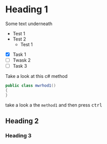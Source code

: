# Heading 1

Some text underneath 

* Test 1
* Test 2
  * Test 1
 
- [x] Task 1
- [ ] Twask 2
- [ ] Task 3

Take a look at this c# method

```csharp
public class mwrhod1()
{
}
```


take a look a the `method1` and then press <kbd>ctrl</kbd>

## Heading 2

### Heading 3
